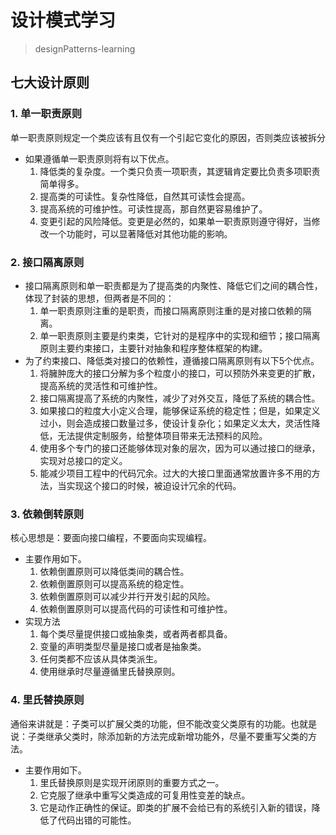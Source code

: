 设计模式学习
===
>designPatterns-learning

七大设计原则
------- 
### 1. 单一职责原则
单一职责原则规定一个类应该有且仅有一个引起它变化的原因，否则类应该被拆分

- 如果遵循单一职责原则将有以下优点。
   1. 降低类的复杂度。一个类只负责一项职责，其逻辑肯定要比负责多项职责简单得多。
   2. 提高类的可读性。复杂性降低，自然其可读性会提高。
   3. 提高系统的可维护性。可读性提高，那自然更容易维护了。
   4. 变更引起的风险降低。变更是必然的，如果单一职责原则遵守得好，当修改一个功能时，可以显著降低对其他功能的影响。
   
### 2. 接口隔离原则
- 接口隔离原则和单一职责都是为了提高类的内聚性、降低它们之间的耦合性，体现了封装的思想，但两者是不同的：
   1. 单一职责原则注重的是职责，而接口隔离原则注重的是对接口依赖的隔离。
   2. 单一职责原则主要是约束类，它针对的是程序中的实现和细节；接口隔离原则主要约束接口，主要针对抽象和程序整体框架的构建。
- 为了约束接口、降低类对接口的依赖性，遵循接口隔离原则有以下5个优点。
   1. 将臃肿庞大的接口分解为多个粒度小的接口，可以预防外来变更的扩散，提高系统的灵活性和可维护性。
   2. 接口隔离提高了系统的内聚性，减少了对外交互，降低了系统的耦合性。
   3. 如果接口的粒度大小定义合理，能够保证系统的稳定性；但是，如果定义过小，则会造成接口数量过多，使设计复杂化；如果定义太大，灵活性降低，无法提供定制服务，给整体项目带来无法预料的风险。
   4. 使用多个专门的接口还能够体现对象的层次，因为可以通过接口的继承，实现对总接口的定义。
   5. 能减少项目工程中的代码冗余。过大的大接口里面通常放置许多不用的方法，当实现这个接口的时候，被迫设计冗余的代码。
   
### 3. 依赖倒转原则
核心思想是：要面向接口编程，不要面向实现编程。
- 主要作用如下。
   1. 依赖倒置原则可以降低类间的耦合性。
   2. 依赖倒置原则可以提高系统的稳定性。
   3. 依赖倒置原则可以减少并行开发引起的风险。
   4. 依赖倒置原则可以提高代码的可读性和可维护性。
- 实现方法
   1. 每个类尽量提供接口或抽象类，或者两者都具备。
   2. 变量的声明类型尽量是接口或者是抽象类。
   3. 任何类都不应该从具体类派生。
   4. 使用继承时尽量遵循里氏替换原则。
   
### 4. 里氏替换原则
通俗来讲就是：子类可以扩展父类的功能，但不能改变父类原有的功能。也就是说：子类继承父类时，除添加新的方法完成新增功能外，尽量不要重写父类的方法。

- 主要作用如下。
   1. 里氏替换原则是实现开闭原则的重要方式之一。
   2. 它克服了继承中重写父类造成的可复用性变差的缺点。
   3. 它是动作正确性的保证。即类的扩展不会给已有的系统引入新的错误，降低了代码出错的可能性。